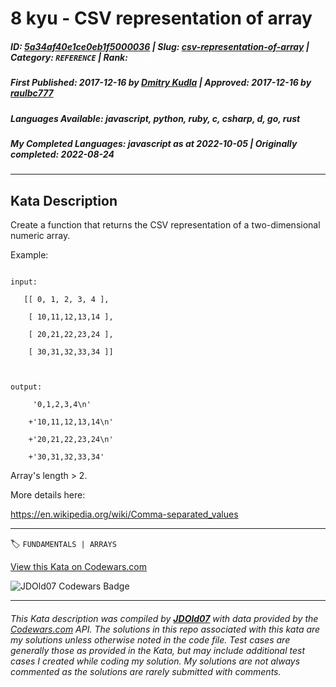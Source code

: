 # 8 kyu - CSV representation of array

##### **ID**: [5a34af40e1ce0eb1f5000036](https://www.codewars.com/kata/5a34af40e1ce0eb1f5000036) | **Slug**: [csv-representation-of-array](https://www.codewars.com/kata/5a34af40e1ce0eb1f5000036) | **Category**: `REFERENCE` | **Rank**: <span style="color:white">8 kyu</span>

##### **First Published**: 2017-12-16 ***by*** [Dmitry Kudla](https://www.codewars.com/users/Dmitry%20Kudla) | **Approved**: 2017-12-16 ***by*** [raulbc777](https://www.codewars.com/users/raulbc777)

##### **Languages Available**: javascript, python, ruby, c, csharp, d, go, rust

##### **My Completed Languages**: javascript ***as at*** 2022-10-05 | **Originally completed**: 2022-08-24

---

## Kata Description


Create a function that returns the CSV representation of a two-dimensional numeric array.



Example: 

```

input:

   [[ 0, 1, 2, 3, 4 ],

    [ 10,11,12,13,14 ],

    [ 20,21,22,23,24 ],

    [ 30,31,32,33,34 ]] 

    

output:

     '0,1,2,3,4\n'

    +'10,11,12,13,14\n'

    +'20,21,22,23,24\n'

    +'30,31,32,33,34'

```

Array's length > 2.



More details here:

https://en.wikipedia.org/wiki/Comma-separated_values

---


🏷 `FUNDAMENTALS | ARRAYS`


[View this Kata on Codewars.com](https://www.codewars.com/kata/5a34af40e1ce0eb1f5000036)

![](https://www.codewars.com/users/jdold07/badges/large "JDOld07 Codewars Badge")

---

###### *This Kata description was compiled by [**JDOld07**](https://tpstech.dev) with data provided by the [Codewars.com](https://www.codewars.com) API.  The solutions in this repo associated with this kata are my solutions unless otherwise noted in the code file.  Test cases are generally those as provided in the Kata, but may include additional test cases I created while coding my solution.  My solutions are not always commented as the solutions are rarely submitted with comments.*
